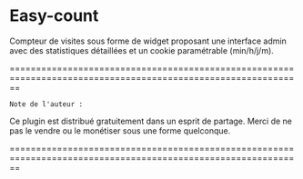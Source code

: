 # Easy-count
Compteur de visites sous forme de widget proposant une interface admin avec des statistiques détaillées et un cookie paramétrable (min/h/j/m).

==============================================================================================================

    Note de l'auteur :

Ce plugin est distribué gratuitement dans un esprit de partage. Merci de ne pas le vendre ou le monétiser sous une forme quelconque.

==============================================================================================================
